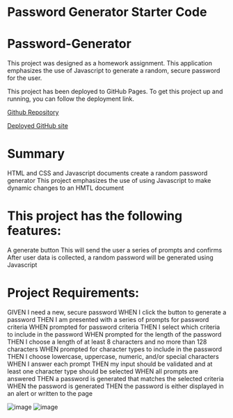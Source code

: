 # Password Generator Starter Code
# Password-Generator
This project was designed as a homework assignment.
This application emphasizes the use of Javascript to generate a random, secure password for the user.

This project has been deployed to GitHub Pages. To get this project up and running, you can follow the deployment link. 



[Github Repository](https://github.com/Irina256/password-generatore-app)

[Deployed GitHub site](https://irina256.github.io/password-generatore-app/)


# Summary
HTML and CSS and Javascript documents create a random password generator
This project emphasizes the use of using Javascript to make dynamic changes to an HMTL document


# This project has the following features:
A generate button
This will send the user a series of prompts and confirms
After user data is collected, a random password will be generated using Javascript




# Project Requirements:
GIVEN I need a new, secure password
WHEN I click the button to generate a password
THEN I am presented with a series of prompts for password criteria
WHEN prompted for password criteria
THEN I select which criteria to include in the password
WHEN prompted for the length of the password
THEN I choose a length of at least 8 characters and no more than 128 characters
WHEN prompted for character types to include in the password
THEN I choose lowercase, uppercase, numeric, and/or special characters
WHEN I answer each prompt
THEN my input should be validated and at least one character type should be selected
WHEN all prompts are answered
THEN a password is generated that matches the selected criteria
WHEN the password is generated
THEN the password is either displayed in an alert or written to the page

![image](https://user-images.githubusercontent.com/43459199/97827470-65950500-1c92-11eb-88dc-9df89de04aaa.png)
![image](https://user-images.githubusercontent.com/43459199/97827546-9ffea200-1c92-11eb-8415-dc7cd217fba5.png)



